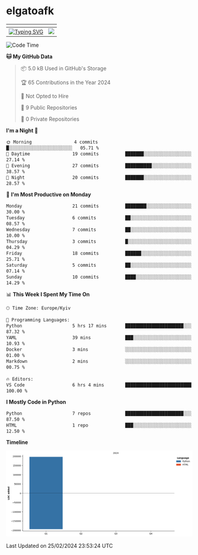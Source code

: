 # elgatoafk

<table>
<thead>
<tr>
<th></th>
<th></th>
</tr>
</thead>
<tbody>
<tr>
<td><a href="https://git.io/typing-svg"><img src="https://readme-typing-svg.demolab.com?font=Fira+Code&pause=1000&color=714EF7&multiline=true&random=false&width=435&height=55&lines=%F0%9F%99%8B%E2%80%8D%E2%99%80%EF%B8%8FHi%2C+I'm+Olena!;I'm+learning+Python+%F0%9F%90%8D" alt="Typing SVG" /></a></td>
<td><img src="https://readme-jokes.vercel.app/api?theme=nightowl&borderColor=%23a70000" /></td>
</tr>
</tbody>
</table>

<!--START_SECTION:waka-->

![Code Time](http://img.shields.io/badge/Code%20Time-6%20hrs%2012%20mins-blue)

**🐱 My GitHub Data** 

> 📦 5.0 kB Used in GitHub's Storage 
 > 
> 🏆 65 Contributions in the Year 2024
 > 
> 🚫 Not Opted to Hire
 > 
> 📜 9 Public Repositories 
 > 
> 🔑 0 Private Repositories 
 > 
**I'm a Night 🦉** 

```text
🌞 Morning                4 commits           █░░░░░░░░░░░░░░░░░░░░░░░░   05.71 % 
🌆 Daytime                19 commits          ███████░░░░░░░░░░░░░░░░░░   27.14 % 
🌃 Evening                27 commits          ██████████░░░░░░░░░░░░░░░   38.57 % 
🌙 Night                  20 commits          ███████░░░░░░░░░░░░░░░░░░   28.57 % 
```
📅 **I'm Most Productive on Monday** 

```text
Monday                   21 commits          ████████░░░░░░░░░░░░░░░░░   30.00 % 
Tuesday                  6 commits           ██░░░░░░░░░░░░░░░░░░░░░░░   08.57 % 
Wednesday                7 commits           ██░░░░░░░░░░░░░░░░░░░░░░░   10.00 % 
Thursday                 3 commits           █░░░░░░░░░░░░░░░░░░░░░░░░   04.29 % 
Friday                   18 commits          ██████░░░░░░░░░░░░░░░░░░░   25.71 % 
Saturday                 5 commits           ██░░░░░░░░░░░░░░░░░░░░░░░   07.14 % 
Sunday                   10 commits          ████░░░░░░░░░░░░░░░░░░░░░   14.29 % 
```


📊 **This Week I Spent My Time On** 

```text
🕑︎ Time Zone: Europe/Kyiv

💬 Programming Languages: 
Python                   5 hrs 17 mins       ██████████████████████░░░   87.32 % 
YAML                     39 mins             ███░░░░░░░░░░░░░░░░░░░░░░   10.93 % 
Docker                   3 mins              ░░░░░░░░░░░░░░░░░░░░░░░░░   01.00 % 
Markdown                 2 mins              ░░░░░░░░░░░░░░░░░░░░░░░░░   00.75 % 

🔥 Editors: 
VS Code                  6 hrs 4 mins        █████████████████████████   100.00 % 
```

**I Mostly Code in Python** 

```text
Python                   7 repos             ██████████████████████░░░   87.50 % 
HTML                     1 repo              ███░░░░░░░░░░░░░░░░░░░░░░   12.50 % 
```



**Timeline**

![Lines of Code chart](https://raw.githubusercontent.com/elgatoafk/elgatoafk/main/assets/bar_graph.png)


 Last Updated on 25/02/2024 23:53:24 UTC
<!--END_SECTION:waka-->
